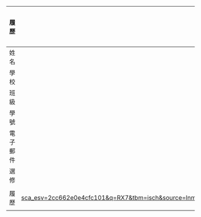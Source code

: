 |      履歷        |<img src="https://avatars.githubusercontent.com/u/22648375?v=4" width=100 height=100/>|
| ---------------- |:-----------------------------:|
| 姓名             |曾楙栢                |
| 學校             | 高雄科技大學                  |
| 班級          | 進四子三甲            |
| 學號        | C110252113                  |
| 電子郵件         | C110252113@nkust.edu.tw          |
| 選修             | 智慧城市導論                |
|      履歷        |<img src="https://www.google.com/search?sca_esv=2cc662e0e4cfc101&q=RX7&tbm=isch&source=lnms&prmd=isvnmbtz&sa=X&ved=2ahUKEwij0IKRwJmFAxW6afUHHfeHByoQ0pQJegQICBAB&biw=1920&bih=953&dpr=1#imgrc=2FIdy-zE49DLjM|
